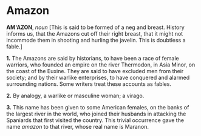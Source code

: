 # Amazon

**AM'AZON**, _noun_ \[This is said to be formed of a neg and breast. History informs us, that the Amazons cut off their right breast, that it might not incommode them in shooting and hurling the javelin. This is doubtless a fable.\]

**1.** The Amazons are said by historians, to have been a race of female warriors, who founded an empire on the river Thermodon, in Asia Minor, on the coast of the Euxine. They are said to have excluded men from their society; and by their warlike enterprises, to have conquered and alarmed surrounding nations. Some writers treat these accounts as fables.

**2.** By analogy, a warlike or masculine woman; a virago.

**3.** This name has been given to some American females, on the banks of the largest river in the world, who joined their husbands in attacking the Spaniards that first visited the country. This trivial occurrence gave the name _amazon_ to that river, whose real name is Maranon.